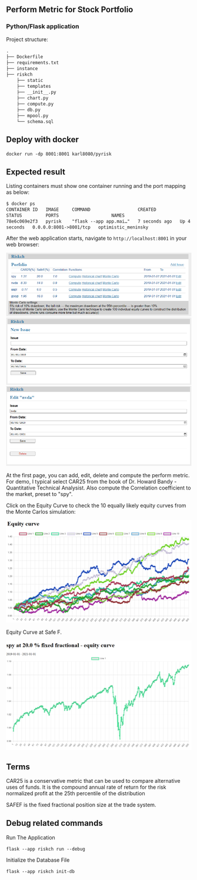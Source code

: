 ## Perform Metric for Stock Portfolio

### Python/Flask application

Project structure:
```
.
├── Dockerfile
├── requirements.txt
├── instance
├── riskch
    ├── static
    ├── templates
    ├── __init__.py
    ├── chart.py
    ├── compute.py
    ├── db.py
    ├── mpool.py
    └── schema.sql

```

## Deploy with docker

```
docker run -dp 8001:8001 karl8080/pyrisk
```

## Expected result

Listing containers must show one container running and the port mapping as below:
```
$ docker ps
CONTAINER ID   IMAGE     COMMAND                  CREATED         STATUS         PORTS                    NAMES
78e6c069e2f3   pyrisk    "flask --app app.mai…"   7 seconds ago   Up 4 seconds   0.0.0.0:8001->8001/tcp   optimistic_meninsky
```

After the web application starts, navigate to `http://localhost:8001` in your web browser:

![index](screen/index.PNG "")
![add](screen/add.PNG "")
![edit](screen/edit.PNG "")

At the first page, you can add, edit, delete and compute the perform metric. For demo, I typical select CAR25 from the book of Dr. Howard Bandy - Quantitative Technical Analysist. Also compute the Correlation coefficient to the market, preset to "spy".

Click on the Equity Curve to check the 10 equally likely equity curves from the Monte Carlos simulation:

![eqcurve](screen/eqcurve.PNG "")

Equity Curve at Safe F.

![history](screen/history.PNG "")

## Terms

CAR25 is a conservative metric that can be used to compare alternative uses of funds.  It is the compound annual rate of return for the risk normalized profit at the 25th percentile of the distribution

SAFEF is the fixed fractional position size at the trade system.

## Debug related commands

Run The Application
```
flask --app riskch run --debug
```

Initialize the Database File
```
flask --app riskch init-db
```